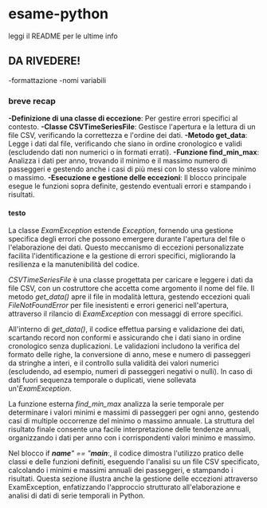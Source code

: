 # esame-python
leggi il README per le ultime info

## DA RIVEDERE!
-formattazione
-nomi variabili

### breve recap
**-Definizione di una classe di eccezione**: Per gestire errori specifici al contesto.
**-Classe CSVTimeSeriesFile**: Gestisce l'apertura e la lettura di un file CSV, verificando la correttezza e l'ordine dei dati.
**-Metodo get_data**: Legge i dati dal file, verificando che siano in ordine cronologico e validi (escludendo dati non numerici o in formati errati).
**-Funzione find_min_max**: Analizza i dati per anno, trovando il minimo e il massimo numero di passeggeri e gestendo anche i casi di più mesi con lo stesso valore minimo o massimo.
**-Esecuzione e gestione delle eccezioni**: Il blocco principale esegue le funzioni sopra definite, gestendo eventuali errori e stampando i risultati.

#### testo
La classe *ExamException* estende *Exception*, fornendo una gestione specifica degli errori che possono emergere durante l'apertura del file o l'elaborazione dei dati. Questo meccanismo di eccezioni personalizzate facilita l'identificazione e la gestione di errori specifici, migliorando la resilienza e la manutenibilità del codice.

*CSVTimeSeriesFile* è una classe progettata per caricare e leggere i dati da file CSV, con un costruttore che accetta come argomento il nome del file. Il metodo *get_data()* apre il file in modalità lettura, gestendo eccezioni quali *FileNotFoundError* per file inesistenti e errori generici nell'apertura, attraverso il rilancio di *ExamException* con messaggi di errore specifici.

All'interno di *get_data()*, il codice effettua parsing e validazione dei dati, scartando record non conformi e assicurando che i dati siano in ordine cronologico senza duplicazioni. Le validazioni includono la verifica del formato delle righe, la conversione di anno, mese e numero di passeggeri da stringhe a interi, e il controllo sulla validità dei valori numerici (escludendo, ad esempio, numeri di passeggeri negativi o nulli). In caso di dati fuori sequenza temporale o duplicati, viene sollevata un'*ExamException*.

La funzione esterna *find_min_max* analizza la serie temporale per determinare i valori minimi e massimi di passeggeri per ogni anno, gestendo casi di multiple occorrenze del minimo o massimo annuale. La struttura del risultato finale consente una facile interpretazione delle tendenze annuali, organizzando i dati per anno con i corrispondenti valori minimo e massimo.

Nel blocco if *__name__" == "__main__*:, il codice dimostra l'utilizzo pratico delle classi e delle funzioni definiti, eseguendo l'analisi su un file CSV specificato, calcolando i minimi e massimi annuali dei passeggeri, e stampando i risultati. Questa sezione illustra anche la gestione delle eccezioni attraverso ExamException, enfatizzando l'approccio strutturato all'elaborazione e analisi di dati di serie temporali in Python.

